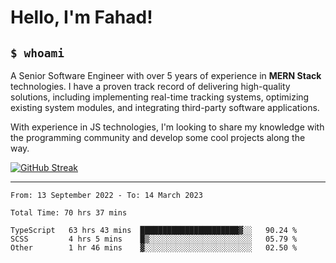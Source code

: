 <h1>Hello, I'm Fahad!</h1>

<h2><code>$ whoami</code></h2>

A Senior Software Engineer with over 5 years of experience in **MERN Stack** technologies. I have a proven track record of delivering high-quality solutions, including implementing real-time tracking systems, optimizing existing system modules, and integrating third-party software applications.

With experience in JS technologies, I'm looking to share my knowledge with the programming community and develop some cool projects along the way.

[![GitHub Streak](https://streak-stats.demolab.com?user=heyFahad)](https://git.io/streak-stats)

---

<!--START_SECTION:waka-->

```text
From: 13 September 2022 - To: 14 March 2023

Total Time: 70 hrs 37 mins

TypeScript   63 hrs 43 mins  ██████████████████████▓░░   90.24 %
SCSS         4 hrs 5 mins    █▒░░░░░░░░░░░░░░░░░░░░░░░   05.79 %
Other        1 hr 46 mins    ▓░░░░░░░░░░░░░░░░░░░░░░░░   02.50 %
```

<!--END_SECTION:waka-->

<!--
**heyFahad/heyFahad** is a ✨ _special_ ✨ repository because its `README.md` (this file) appears on your GitHub profile.

Here are some ideas to get you started:

- 🔭 I’m currently working on ...
- 🌱 I’m currently learning ...
- 👯 I’m looking to collaborate on ...
- 🤔 I’m looking for help with ...
- 💬 Ask me about ...
- 📫 How to reach me: ...
- 😄 Pronouns: ...
- ⚡ Fun fact: ...
-->
